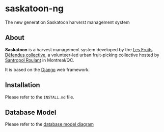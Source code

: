 # saskatoon-ng

The new generation Saskatoon harverst management system

## About

**Saskatoon** is a harvest management system developed by the [Les Fruits Défendus collective](http://www.lesfruitsdefendus.org/), a volunteer-led urban fruit-picking collective hosted by [Santropol Roulant](https://santropolroulant.org/en/) in Montreal/QC.

It is based on the [Django](https://www.djangoproject.com/) web framework.


## Installation

Please refer to the `INSTALL.md` file.


## Database Model

Please refer to the [database model diagram](doc/db-model.pdf)
